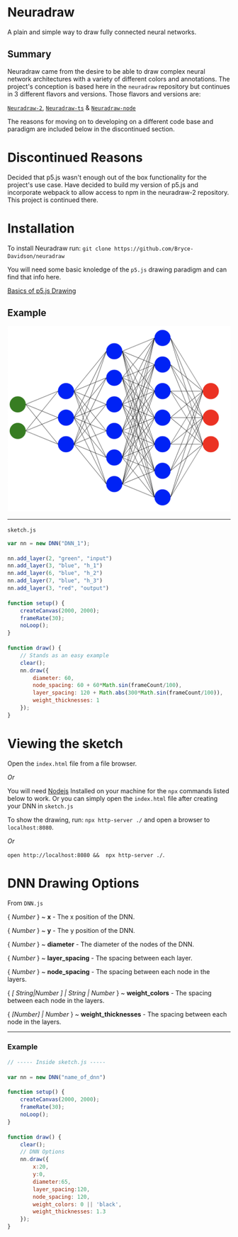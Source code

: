 # Neuradraw

A plain and simple way to draw fully connected neural networks.

## Summary

Neuradraw came from the desire to be able to draw complex neural network architectures with a variety of different colors and annotations. The project's conception is based here in the `neuradraw` repository but continues in 3 different flavors and versions. Those flavors and versions are:

[`Neuradraw-2`](https://github.com/Bryce-Davidson/neuradraw-2), [`Neuradraw-ts`](https://github.com/Bryce-Davidson/neuradraw-ts) & [`Neuradraw-node`](https://github.com/Bryce-Davidson/neuradraw-node)

The reasons for moving on to developing on a different code base and paradigm are included below in the discontinued section.

# Discontinued Reasons

Decided that p5.js wasn't enough out of the box functionality for the project's use case. Have decided to build my version of p5.js and incorporate webpack to allow access to npm in the neuradraw-2 repository. This project is continued there.

# Installation

To install Neuradraw run:
`git clone https://github.com/Bryce-Davidson/neuradraw`

You will need some basic knoledge of the `p5.js` drawing paradigm and can find that info here.

[Basics of p5.js Drawing](https://www.youtube.com/watch?v=D1ELEeIs0j8)


## Example

![DNN](./DNN.png)

--- 
`sketch.js`

```javascript
var nn = new DNN("DNN_1");

nn.add_layer(2, "green", "input")
nn.add_layer(3, "blue", "h_1")
nn.add_layer(6, "blue", "h_2")
nn.add_layer(7, "blue", "h_3")
nn.add_layer(3, "red", "output")

function setup() {
    createCanvas(2000, 2000);
    frameRate(30);
    noLoop();
}

function draw() {
    // Stands as an easy example
    clear();
    nn.draw({
        diameter: 60,
        node_spacing: 60 + 60*Math.sin(frameCount/100),
        layer_spacing: 120 + Math.abs(300*Math.sin(frameCount/100)),
        weight_thicknesses: 1
    });
}
```
# Viewing the sketch

Open the `index.html` file from a file browser.

*Or* 


You will need [Nodejs](https://nodejs.org/en/) Installed on your machine for the `npx` commands listed below to work. Or you can simply open the `index.html` file after creating your DNN in `sketch.js`

To show the drawing, run: `npx http-server ./` and open a browser to `localhost:8080`.

*Or*

`open http://localhost:8080 &&  npx http-server ./`.


# DNN Drawing Options

From `DNN.js`


{ *Number* } ~ **x** - The x position of the DNN.

{ *Number* } ~ **y** - The y position of the DNN.

{ *Number* } ~ **diameter** - The diameter of the nodes of the DNN.

{ *Number* } ~ **layer_spacing** - The spacing between each layer.

{ *Number* } ~ **node_spacing** - The spacing between each node in 
the layers.

{ *[ String|Number ] | String | Number* } ~ **weight_colors** - The spacing between each node in the layers.

{ *[Number] | Number* } ~ **weight_thicknesses** - The spacing between each node in the layers.


---

### Example

```javascript
// ----- Inside sketch.js -----

var nn = new DNN("name_of_dnn")

function setup() {
    createCanvas(2000, 2000);
    frameRate(30);
    noLoop();
}

function draw() {
    clear();
    // DNN Options
    nn.draw({
        x:20,
        y:0,
        diameter:65,
        layer_spacing:120,
        node_spacing: 120,
        weight_colors: 0 || 'black',
        weight_thicknesses: 1.3
    });
}

```